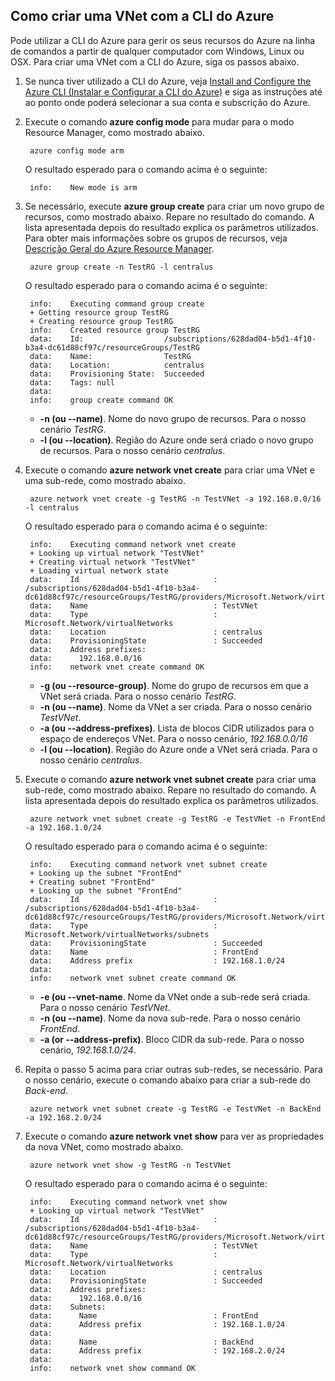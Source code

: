 ## Como criar uma VNet com a CLI do Azure

Pode utilizar a CLI do Azure para gerir os seus recursos do Azure na linha de comandos a partir de qualquer computador com Windows, Linux ou OSX. Para criar uma VNet com a CLI do Azure, siga os passos abaixo.

1. Se nunca tiver utilizado a CLI do Azure, veja [Install and Configure the Azure CLI (Instalar e Configurar a CLI do Azure)](../articles/xplat-cli-install.md) e siga as instruções até ao ponto onde poderá selecionar a sua conta e subscrição do Azure.
2. Execute o comando **azure config mode** para mudar para o modo Resource Manager, como mostrado abaixo.

        azure config mode arm

    O resultado esperado para o comando acima é o seguinte:

        info:    New mode is arm

3. Se necessário, execute **azure group create** para criar um novo grupo de recursos, como mostrado abaixo. Repare no resultado do comando. A lista apresentada depois do resultado explica os parâmetros utilizados. Para obter mais informações sobre os grupos de recursos, veja [Descrição Geral do Azure Resource Manager](../articles/virtual-network/resource-group-overview.md/#resource-groups).

        azure group create -n TestRG -l centralus

    O resultado esperado para o comando acima é o seguinte:

        info:    Executing command group create
        + Getting resource group TestRG
        + Creating resource group TestRG
        info:    Created resource group TestRG
        data:    Id:                  /subscriptions/628dad04-b5d1-4f10-b3a4-dc61d88cf97c/resourceGroups/TestRG
        data:    Name:                TestRG
        data:    Location:            centralus
        data:    Provisioning State:  Succeeded
        data:    Tags: null
        data:
        info:    group create command OK

    - **-n (ou --name)**. Nome do novo grupo de recursos. Para o nosso cenário *TestRG*.
    - **-l (ou --location)**. Região do Azure onde será criado o novo grupo de recursos. Para o nosso cenário *centralus*.

4. Execute o comando **azure network vnet create** para criar uma VNet e uma sub-rede, como mostrado abaixo. 

        azure network vnet create -g TestRG -n TestVNet -a 192.168.0.0/16 -l centralus

    O resultado esperado para o comando acima é o seguinte:

        info:    Executing command network vnet create
        + Looking up virtual network "TestVNet"
        + Creating virtual network "TestVNet"
        + Loading virtual network state
        data:    Id                              : /subscriptions/628dad04-b5d1-4f10-b3a4-dc61d88cf97c/resourceGroups/TestRG/providers/Microsoft.Network/virtualNetworks/TestVNet2
        data:    Name                            : TestVNet
        data:    Type                            : Microsoft.Network/virtualNetworks
        data:    Location                        : centralus
        data:    ProvisioningState               : Succeeded
        data:    Address prefixes:
        data:      192.168.0.0/16
        info:    network vnet create command OK

    - **-g (ou --resource-group)**. Nome do grupo de recursos em que a VNet será criada. Para o nosso cenário *TestRG*.
    - **-n (ou --name)**. Nome da VNet a ser criada. Para o nosso cenário *TestVNet*.
    - **-a (ou --address-prefixes)**. Lista de blocos CIDR utilizados para o espaço de endereços VNet. Para o nosso cenário, *192.168.0.0/16*
    - **-l (ou --location)**. Região do Azure onde a VNet será criada. Para o nosso cenário *centralus*.

5. Execute o comando **azure network vnet subnet create** para criar uma sub-rede, como mostrado abaixo. Repare no resultado do comando. A lista apresentada depois do resultado explica os parâmetros utilizados.

        azure network vnet subnet create -g TestRG -e TestVNet -n FrontEnd -a 192.168.1.0/24

    O resultado esperado para o comando acima é o seguinte:

        info:    Executing command network vnet subnet create
        + Looking up the subnet "FrontEnd"
        + Creating subnet "FrontEnd"
        + Looking up the subnet "FrontEnd"
        data:    Id                              : /subscriptions/628dad04-b5d1-4f10-b3a4-dc61d88cf97c/resourceGroups/TestRG/providers/Microsoft.Network/virtualNetworks/TestVNet/subnets/FrontEnd
        data:    Type                            : Microsoft.Network/virtualNetworks/subnets
        data:    ProvisioningState               : Succeeded
        data:    Name                            : FrontEnd
        data:    Address prefix                  : 192.168.1.0/24
        data:
        info:    network vnet subnet create command OK

    - **-e (ou --vnet-name**. Nome da VNet onde a sub-rede será criada. Para o nosso cenário *TestVNet*.
    - **-n (ou --name)**. Nome da nova sub-rede. Para o nosso cenário *FrontEnd*.
    - **-a (or --address-prefix)**. Bloco CIDR da sub-rede. Para o nosso cenário, *192.168.1.0/24*.

6. Repita o passo 5 acima para criar outras sub-redes, se necessário. Para o nosso cenário, execute o comando abaixo para criar a sub-rede do *Back-end*.

        azure network vnet subnet create -g TestRG -e TestVNet -n BackEnd -a 192.168.2.0/24

4. Execute o comando **azure network vnet show** para ver as propriedades da nova VNet, como mostrado abaixo.

        azure network vnet show -g TestRG -n TestVNet

    O resultado esperado para o comando acima é o seguinte:

        info:    Executing command network vnet show
        + Looking up virtual network "TestVNet"
        data:    Id                              : /subscriptions/628dad04-b5d1-4f10-b3a4-dc61d88cf97c/resourceGroups/TestRG/providers/Microsoft.Network/virtualNetworks/TestVNet
        data:    Name                            : TestVNet
        data:    Type                            : Microsoft.Network/virtualNetworks
        data:    Location                        : centralus
        data:    ProvisioningState               : Succeeded
        data:    Address prefixes:
        data:      192.168.0.0/16
        data:    Subnets:
        data:      Name                          : FrontEnd
        data:      Address prefix                : 192.168.1.0/24
        data:
        data:      Name                          : BackEnd
        data:      Address prefix                : 192.168.2.0/24
        data:
        info:    network vnet show command OK



<!--HONumber=Jun16_HO2-->


